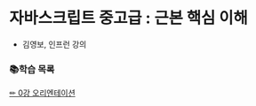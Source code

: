 # 자바스크립트 중고급 : 근본 핵심 이해  
- 김영보, 인프런 강의  

### 📚학습 목록
[✏ 0강 오리엔테이션](https://www.notion.so/2021-07-01-0-3d6f60b4e90344c2897b1f859417c309)  
